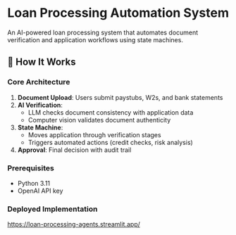 # Loan Processing Automation System

An AI-powered loan processing system that automates document verification and application workflows using state machines.


## 🧠 How It Works

### Core Architecture
1. **Document Upload**: Users submit paystubs, W2s, and bank statements
2. **AI Verification**:
   - LLM checks document consistency with application data
   - Computer vision validates document authenticity
3. **State Machine**:
   - Moves application through verification stages
   - Triggers automated actions (credit checks, risk analysis)
4. **Approval**: Final decision with audit trail

### Prerequisites
- Python 3.11
- OpenAI API key

### Deployed Implementation

https://loan-processing-agents.streamlit.app/
